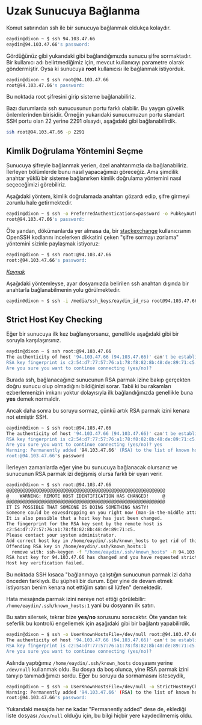 # Uzak Sunucuya Bağlanma

Komut satırından ssh ile bir sunucuya bağlanmak oldukça kolaydır.

```bash
eaydin@dixon ~ $ ssh 94.103.47.66
eaydin@94.103.47.66's password: 
```

Gördüğünüz gibi yukarıdaki gibi bağlandığımızda sunucu şifre sormaktadır. Bir kullanıcı adı belirtmediğimiz için, mevcut kullanıcıyı parametre olarak göndermiştir. Oysa ki sunucuya **root** kullanıcısı ile bağlanmak istiyorduk.

```bash
eaydin@dixon ~ $ ssh root@94.103.47.66
root@94.103.47.66's password:
```

Bu noktada root şifresini girip sisteme bağlanabiliriz.

Bazı durumlarda ssh sunucusunun portu farklı olabilir. Bu yaygın güvelik önlemlerinden birisidir. Örneğin yukarıdaki sunucumuzun portu standart SSH portu olan 22 yerine 2291 olsaydı, aşağıdaki gibi bağlanabilirdik.

```bash
ssh root@94.103.47.66 -p 2291
```

## Kimlik Doğrulama Yöntemini Seçme

Sunucuya şifreyle bağlanmak yerien, özel anahtarımızla da bağlanabiliriz. İlerleyen bölümlerde bunu nasıl yapacağımızı göreceğiz. Ama şimdilik anahtar yüklü bir sisteme bağlanırken kimlik doğrulama yöntemini nasıl seçeceğimizi görebiliriz.

Aşağıdaki yöntem, kimlik doğrulamada anahtarı gözardı edip, şifre girmeyi zorunlu hale getirmektedir.

```bash
eaydin@dixon ~ $ ssh -o PreferredAuthentications=password -o PubkeyAuthentication=no root@94.103.47.66
root@94.103.47.66's password: 
```

Öte yandan, dökümanlarda yer almasa da, bir [stackexchange](http://stackexchange.com) kullanıcısının OpenSSH kodlarını incelerken dikkatini çeken "şifre sormayı zorlama" yöntemini sizinle paylaşmak istiyoruz:

```bash
eaydin@dixon ~ $ ssh root:@94.103.47.66
root:@94.103.47.66's password:
```
[*Kaynak*](http://unix.stackexchange.com/a/124582)


Aşağıdaki yöntemleyse, ayar dosyamızda belirilen ssh anahtarı dışında bir anahtarla bağlanabilmenin yolu görülmektedir.

```bash
eaydin@dixon ~ $ ssh -i /media/ssh_keys/eaydin_id_rsa root@94.103.47.66
```

## Strict Host Key Checking

Eğer bir sunucuya ilk kez bağlanıyorsanız, genellikle aşağıdaki gibi bir soruyla karşılaşırsınız.

```bash
eaydin@dixon ~ $ ssh root:@94.103.47.66
The authenticity of host '94.103.47.66 (94.103.47.66)' can't be established.
RSA key fingerprint is c2:54:d7:77:57:76:a1:78:f8:82:8b:48:de:89:71:c5.
Are you sure you want to continue connecting (yes/no)? 
```

Burada ssh, bağlanacağınız sunucunun RSA parmak izine bakıp gerçekten doğru sunucu olup olmadığını bildiğinizi sorar. Tabii ki bu rakamları ezberlemenizin imkanı yoktur dolayısıyla ilk bağlandığınızda genellikle buna **yes** demek normaldir.

Ancak daha sonra bu soruyu sormaz, çünkü artık RSA parmak izini kenara not etmiştir SSH. 

```bash
eaydin@dixon ~ $ ssh root:@94.103.47.66
The authenticity of host '94.103.47.66 (94.103.47.66)' can't be established.
RSA key fingerprint is c2:54:d7:77:57:76:a1:78:f8:82:8b:48:de:89:71:c5.
Are you sure you want to continue connecting (yes/no)? yes
Warning: Permanently added '94.103.47.66' (RSA) to the list of known hosts.
root:@94.103.47.66's password
```

İlerleyen zamanlarda eğer yine bu sunucuya bağlanacak olursanız ve sunucunun RSA parmak izi değişmiş olursa farklı bir uyarı verir.

```bash
eaydin@dixon ~ $ ssh root:@94.103.47.66
@@@@@@@@@@@@@@@@@@@@@@@@@@@@@@@@@@@@@@@@@@@@@@@@@@@@@@@@@@@
@    WARNING: REMOTE HOST IDENTIFICATION HAS CHANGED!     @
@@@@@@@@@@@@@@@@@@@@@@@@@@@@@@@@@@@@@@@@@@@@@@@@@@@@@@@@@@@
IT IS POSSIBLE THAT SOMEONE IS DOING SOMETHING NASTY!
Someone could be eavesdropping on you right now (man-in-the-middle attack)!
It is also possible that a host key has just been changed.
The fingerprint for the RSA key sent by the remote host is
c2:54:d7:77:57:76:a1:78:f8:82:8b:48:de:89:71:c5.
Please contact your system administrator.
Add correct host key in /home/eaydin/.ssh/known_hosts to get rid of this message.
Offending RSA key in /home/eaydin/.ssh/known_hosts:1
  remove with: ssh-keygen -f "/home/eaydin/.ssh/known_hosts" -R 94.103.47.66
RSA host key for 94.103.47.66 has changed and you have requested strict checking.
Host key verification failed.
```

Bu noktada SSH kısaca "bağlanmaya çalıştığın sunucunun parmak izi daha önceden farklıydı. Bu şüpheli bir durum. Eğer yine de devam etmek istiyorsan benim kenara not ettiğim satırı sil lütfen" demektedir.

Hata mesajında parmak izini nereye not ettiği görülebilir: ```/home/eaydin/.ssh/known_hosts:1``` yani bu dosyanın ilk satırı.

Bu satırı silersek, tekrar bize **yes/no** sorusunu soracaktır. Öte yandan tek seferlik bu kontrolü engellemek için aşağıdaki gibi bir bağlantı yapabilirdik.

```bash
eaydin@dixon ~ $ ssh -o UserKnownHostsFile=/dev/null root:@94.103.47.66
The authenticity of host '94.103.47.66 (94.103.47.66)' can't be established.
RSA key fingerprint is c2:54:d7:77:57:76:a1:78:f8:82:8b:48:de:89:71:c5.
Are you sure you want to continue connecting (yes/no)? 
```

Aslında yaptığımız ```/home/eaydin/.ssh/known_hosts``` dosyasını yerine ```/dev/null``` kullanmak oldu. Bu dosya da boş olunca, yine RSA parmak izini tanıyıp tanımadığımızı sordu. Eğer bu soruyu da sormamasını isteseydik,

```bash
eaydin@dixon ~ $ ssh -o UserKnownHostsFile=/dev/null -o StrictHostKeyChecking=no root:@94.103.47.66
Warning: Permanently added '94.103.47.66' (RSA) to the list of known hosts.
root:@94.103.47.66's password: 
```

Yukarıdaki mesajda her ne kadar "Permanently added" dese de, eklediği liste dosyası ```/dev/null``` olduğu için, bu bilgi hiçbir yere kaydedilmemiş oldu.

